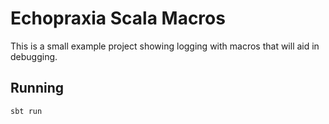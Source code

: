 # Echopraxia Scala Macros

This is a small example project showing logging with macros that will aid in 
debugging.

## Running

```
sbt run
```
